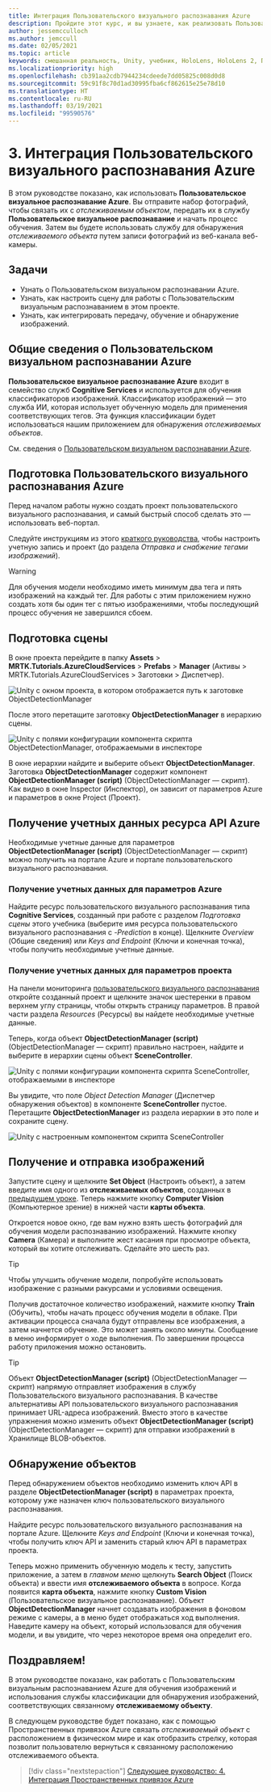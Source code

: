 ```yaml
---
title: Интеграция Пользовательского визуального распознавания Azure
description: Пройдите этот курс, и вы узнаете, как реализовать Пользовательское визуальное распознавание Azure в приложении смешанной реальности HoloLens 2.
author: jessemcculloch
ms.author: jemccull
ms.date: 02/05/2021
ms.topic: article
keywords: смешанная реальность, Unity, учебник, HoloLens, HoloLens 2, Пользовательское визуальное распознавание Azure, Azure Cognitive Services, облачные службы Azure, Windows 10
ms.localizationpriority: high
ms.openlocfilehash: cb391aa2cdb7944234cdeede7dd05825c008d0d8
ms.sourcegitcommit: 59c91f8c70d1ad30995fba6cf862615e25e78d10
ms.translationtype: HT
ms.contentlocale: ru-RU
ms.lasthandoff: 03/19/2021
ms.locfileid: "99590576"
---
```

# <a name="3-integrating-azure-custom-vision"></a>3. Интеграция Пользовательского визуального распознавания Azure

В этом руководстве показано, как использовать **Пользовательское визуальное распознавание Azure**. Вы отправите набор фотографий, чтобы связать их с *отслеживаемым объектом*, передать их в службу **Пользовательское визуальное распознавание** и начать процесс обучения. Затем вы будете использовать службу для обнаружения *отслеживаемого объекта* путем записи фотографий из веб-канала веб-камеры.

## <a name="objectives"></a>Задачи

* Узнать о Пользовательском визуальном распознавании Azure.
* Узнать, как настроить сцену для работы с Пользовательским визуальным распознаванием в этом проекте.
* Узнать, как интегрировать передачу, обучение и обнаружение изображений.

## <a name="understanding-azure-custom-vision"></a>Общие сведения о Пользовательском визуальном распознавании Azure

**Пользовательское визуальное распознавание Azure** входит в семейство служб **Cognitive Services** и используется для обучения классификаторов изображений. Классификатор изображений — это служба ИИ, которая использует обученную модель для применения соответствующих тегов. Эта функция классификации будет использоваться нашим приложением для обнаружения *отслеживаемых объектов*.

См. сведения о [Пользовательском визуальном распознавании Azure](/azure/cognitive-services/custom-vision-service/home).

## <a name="preparing-azure-custom-vision"></a>Подготовка Пользовательского визуального распознавания Azure

Перед началом работы нужно создать проект пользовательского визуального распознавания, и самый быстрый способ сделать это — использовать веб-портал.

Следуйте инструкциям из этого [краткого руководства](/azure/cognitive-services/custom-vision-service/getting-started-build-a-classifier#choose-training-images), чтобы настроить учетную запись и проект (до раздела *Отправка и снабжение тегами изображений*).

> [!WARNING]
> Для обучения модели необходимо иметь минимум два тега и пять изображений на каждый тег. Для работы с этим приложением нужно создать хотя бы один тег с пятью изображениями, чтобы последующий процесс обучения не завершился сбоем.

## <a name="preparing-the-scene"></a>Подготовка сцены

В окне проекта перейдите в папку **Assets** > **MRTK.Tutorials.AzureCloudServices** > **Prefabs** > **Manager** (Активы > MRTK.Tutorials.AzureCloudServices > Заготовки > Диспетчер).

![Unity с окном проекта, в котором отображается путь к заготовке ObjectDetectionManager](images/mr-learning-azure/tutorial3-section4-step1-1.png)

После этого перетащите заготовку **ObjectDetectionManager** в иерархию сцены.

![Unity с полями конфигурации компонента скрипта ObjectDetectionManager, отображаемыми в инспекторе](images/mr-learning-azure/tutorial3-section4-step1-2.png)

В окне иерархии найдите и выберите объект **ObjectDetectionManager**.
Заготовка **ObjectDetectionManager** содержит компонент **ObjectDetectionManager (script)** (ObjectDetectionManager — скрипт). Как видно в окне Inspector (Инспектор), он зависит от параметров Azure и параметров в окне Project (Проект).

## <a name="retrieving-azure-api-resource-credentials"></a>Получение учетных данных ресурса API Azure

Необходимые учетные данные для параметров **ObjectDetectionManager (script)** (ObjectDetectionManager — скрипт) можно получить на портале Azure и портале пользовательского визуального распознавания.

### <a name="retrieving-azure-settings-credentials"></a>Получение учетных данных для параметров Azure

Найдите ресурс пользовательского визуального распознавания типа **Cognitive Services**, созданный при работе с разделом *Подготовка сцены* этого учебника (выберите имя ресурса пользовательского визуального распознавания с *-Prediction* в конце). Щелкните *Overview* (Общие сведения) или *Keys and Endpoint* (Ключи и конечная точка), чтобы получить необходимые учетные данные.

### <a name="retrieving-project-settings-credentials"></a>Получение учетных данных для параметров проекта

На панели мониторинга [пользовательского визуального распознавания](https://www.customvision.ai/projects) откройте созданный проект и щелкните значок шестеренки в правом верхнем углу страницы, чтобы открыть страницу параметров. В правой части раздела *Resources* (Ресурсы) вы найдете необходимые учетные данные.

Теперь, когда объект **ObjectDetectionManager (script)** (ObjectDetectionManager — скрипт) правильно настроен, найдите и выберите в иерархии сцены объект **SceneController**.

![Unity с полями конфигурации компонента скрипта SceneController, отображаемыми в инспекторе](images/mr-learning-azure/tutorial3-section4-step1-3.png)

Вы увидите, что поле *Object Detection Manager* (Диспетчер обнаружения объектов) в компоненте **SceneController** пустое. Перетащите **ObjectDetectionManager** из раздела иерархии в это поле и сохраните сцену.

![Unity с настроенным компонентом скрипта SceneController](images/mr-learning-azure/tutorial3-section4-step1-4.png)

## <a name="take-and-upload-images"></a>Получение и отправка изображений

Запустите сцену и щелкните **Set Object** (Настроить объект), а затем введите имя одного из **отслеживаемых объектов**, созданных в [предыдущем уроке](mr-learning-azure-02.md). Теперь нажмите кнопку **Computer Vision** (Компьютерное зрение) в нижней части **карты объекта**.

Откроется новое окно, где вам нужно взять шесть фотографий для обучения модели распознаванию изображений. Нажмите кнопку **Camera** (Камера) и выполните жест касания при просмотре объекта, который вы хотите отслеживать. Сделайте это шесть раз.

> [!TIP]
> Чтобы улучшить обучение модели, попробуйте использовать изображение с разными ракурсами и условиями освещения.

Получив достаточное количество изображений, нажмите кнопку **Train** (Обучить), чтобы начать процесс обучения модели в облаке. При активации процесса сначала будут отправлены все изображения, а затем начнется обучение. Это может занять около минуты. Сообщение в меню информирует о ходе выполнения. По завершении процесса работу приложения можно остановить.

> [!TIP]
> Объект **ObjectDetectionManager (script)** (ObjectDetectionManager — скрипт) напрямую отправляет изображения в службу Пользовательского визуального распознавания. В качестве альтернативы API пользовательского визуального распознавания принимает URL-адреса изображений. Вместо этого в качестве упражнения можно изменить объект **ObjectDetectionManager (script)** (ObjectDetectionManager — скрипт) для отправки изображений в Хранилище BLOB-объектов.

## <a name="detect-objects"></a>Обнаружение объектов

Перед обнаружением объектов необходимо изменить ключ API в разделе **ObjectDetectionManager (script)** в параметрах проекта, которому уже назначен ключ пользовательского визуального распознавания.

Найдите ресурс пользовательского визуального распознавания на портале Azure. Щелкните *Keys and Endpoint* (Ключи и конечная точка), чтобы получить ключ API и заменить старый ключ API в параметрах проекта.

Теперь можно применить обученную модель к тесту, запустить приложение, а затем в *главном меню* щелкнуть **Search Object** (Поиск объекта) и ввести имя **отслеживаемого объекта** в вопросе. Когда появится **карта объекта**, нажмите кнопку **Custom Vision** (Пользовательское визуальное распознавание). Объект **ObjectDetectionManager** начнет создавать изображения в фоновом режиме с камеры, а в меню будет отображаться ход выполнения. Наведите камеру на объект, который использовался для обучения модели, и вы увидите, что через некоторое время она определит его.

## <a name="congratulations"></a>Поздравляем!

В этом руководстве показано, как работать с Пользовательским визуальным распознаванием Azure для обучения изображений и использования службы классификации для обнаружения изображений, соответствующих связанному **отслеживаемому объекту**.

В следующем руководстве будет показано, как с помощью Пространственных привязок Azure связать *отслеживаемый объект* с расположением в физическом мире и как отобразить стрелку, которая позволит пользователю вернуться к связанному расположению отслеживаемого объекта.

> [!div class="nextstepaction"]
> [Следующее руководство: 4. Интеграция Пространственных привязок Azure](mr-learning-azure-04.md)